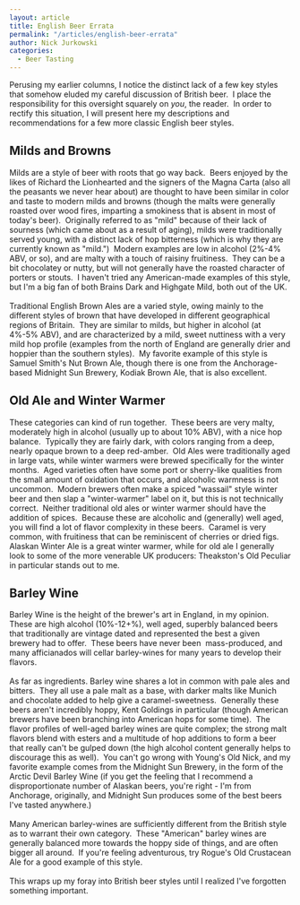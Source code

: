 ```yaml
---
layout: article
title: English Beer Errata
permalink: "/articles/english-beer-errata"
author: Nick Jurkowski
categories:
  - Beer Tasting
---
```

	
<p>Perusing my earlier columns, I notice the distinct lack of a few key styles that somehow eluded my careful discussion of British beer.&nbsp; I place the responsibility for this oversight squarely on <span style="font-style: italic;">you</span>, the reader.&nbsp; In order to rectify this situation, I will present here my descriptions and recommendations for a few more classic English beer styles.</p>
<h2>Milds and Browns</h2>
<p>Milds are a style of beer with roots that go way back.&nbsp; Beers enjoyed by the likes of Richard the Lionhearted and the signers of the Magna Carta (also all the peasants we never hear about) are thought to have been similar in color and taste to modern milds and browns (though the malts were generally roasted over wood fires, imparting a smokiness that is absent in most of today's beer).&nbsp; Originally referred to as "mild" because of their lack of sourness (which came about as a result of aging), milds were traditionally served young, with a distinct lack of hop bitterness (which is why they are currently known as "mild.")&nbsp; Modern examples are low in alcohol (2%-4% ABV, or so), and are malty with a touch of raisiny fruitiness.&nbsp; They can be a bit chocolatey or nutty, but will not generally have the roasted character of porters or stouts.&nbsp; I haven't tried any American-made examples of this style, but I'm a big fan of both Brains Dark and Highgate Mild, both out of the UK.&nbsp; <br>
<br>
Traditional English Brown Ales are a varied style, owing mainly to the different styles of brown that have developed in different geographical regions of Britain.&nbsp; They are similar to milds, but higher in alcohol (at 4%-5% ABV), and are characterized by a mild, sweet nuttiness with a very mild hop profile (examples from the north of England are generally drier and hoppier than the southern styles).&nbsp; My favorite example of this style is Samuel Smith's Nut Brown Ale, though there is one from the Anchorage-based Midnight Sun Brewery, Kodiak Brown Ale, that is also excellent.</p>
<h2>Old Ale and Winter Warmer</h2>
<p>These categories can kind of run together.&nbsp; These beers are very malty, moderately high in alcohol (usually up to about 10% ABV), with a nice hop balance.&nbsp; Typically they are fairly dark, with colors ranging from a deep, nearly opaque brown to a deep red-amber.&nbsp; Old Ales were traditionally aged in large vats, while winter warmers were brewed specifically for the winter months.&nbsp; Aged varieties often have some port or sherry-like qualities from the small amount of oxidation that occurs, and alcoholic warmness is not uncommon.&nbsp; Modern brewers often make a spiced "wassail" style winter beer and then slap a "winter-warmer" label on it, but this is not technically correct.&nbsp; Neither traditional old ales or winter warmer should have the addition of spices.&nbsp; Because these are alcoholic and (generally) well aged, you will find a lot of flavor complexity in these beers.&nbsp; Caramel is very common, with fruitiness that can be reminiscent of cherries or dried figs.&nbsp; Alaskan Winter Ale is a great winter warmer, while for old ale I generally look to some of the more venerable UK producers: Theakston's Old Peculiar in particular stands out to me.&nbsp;</p>
<h2>Barley Wine</h2>
<p>Barley Wine is the height of the brewer's art in England, in my opinion.&nbsp; These are high alcohol (10%-12+%), well aged, superbly balanced beers that traditionally are vintage dated and represented the best a given brewery had to offer.&nbsp; These beers have never been&nbsp; mass-produced, and many afficianados will cellar barley-wines for many years to develop their flavors. <br>
<br>
As far as ingredients. Barley wine shares a lot in common with pale ales and bitters.&nbsp; They all use a pale malt as a base, with darker malts like Munich and chocolate added to help give a caramel-sweetness.&nbsp; Generally these beers aren't incredibly hoppy, Kent Goldings in particular (though American brewers have been branching into American hops for some time).&nbsp; The flavor profiles of well-aged barley wines are quite complex; the strong malt flavors blend with esters and a multitude of hop additions to form a beer that really can't be gulped down (the high alcohol content generally helps to discourage this as well).&nbsp; You can't go wrong with Young's Old Nick, and my favorite example comes from the Midnight Sun Brewery, in the form of the Arctic Devil Barley Wine (if you get the feeling that I recommend a disproportionate number of Alaskan beers, you're right - I'm from Anchorage, originally, and Midnight Sun produces some of the best beers I've tasted anywhere.)&nbsp; <br>
<br>
Many American barley-wines are sufficiently different from the British style as to warrant their own category.&nbsp; These "American" barley wines are generally balanced more towards the hoppy side of things, and are often bigger all around.&nbsp; If you're feeling adventurous, try Rogue's Old Crustacean Ale for a good example of this style.&nbsp; <br>
<br>
This wraps up my foray into British beer styles until I realized I've forgotten something important.&nbsp;</p>